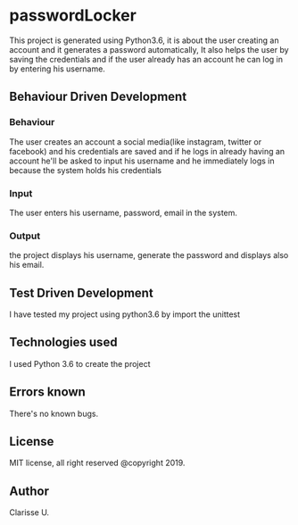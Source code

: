 # passwordLocker

This project is generated using Python3.6, it is about the user creating an account and it generates a password 
automatically, It also helps the user by saving the credentials and if the user already has an account he can log in by entering 
his username.

## Behaviour Driven Development
### Behaviour
The user creates an account a social media(like instagram, twitter or facebook) and his credentials are saved and 
if he logs in already having an account he'll be asked to input his username and he immediately logs in because the system holds 
his credentials

### Input
The user enters his username, password, email in the system.

### Output
the project displays his username, generate the password and displays also his email.

## Test Driven Development
I have tested my project using python3.6 by import the unittest

## Technologies used
I used Python 3.6 to create the project

## Errors known
There's no known bugs.

## License
MIT license, all right reserved @copyright 2019.

## Author
Clarisse U.
